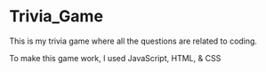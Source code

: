 # Trivia_Game

This is my trivia game where all the questions are related to coding.


To make this game work, I used JavaScript, HTML, & CSS